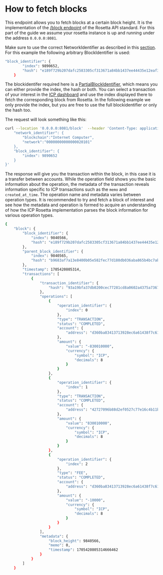 # How to fetch blocks
This endpoint allows you to fetch blocks at a certain block height.  It is the implementation of the [/block endpoint](https://www.rosetta-api.org/docs/BlockApi.html#block) of the Rosetta API standard. 
For this part of the guide we assume your rosetta instance is up and running under the address `0.0.0.0:8081`.

Make sure to use the correct NetworkIdentifier as described in this [section](/docs/developer-docs/defi/rosetta/icp_rosetta/data_api/network.md). For this example the following arbitrary BlockIdentifier is used:
```bash
"block_identifier": {
        "index": 9890652,
        "hash": "e189f729b207dafc2583305cf313671a84bb1437ee44435e12eaf3dcfbcb8fcf"
    }
```
The blockidentifer required here is a [PartialBlockIdentifier](https://www.rosetta-api.org/docs/models/PartialBlockIdentifier.html), which means you can either provide the index, the hash or both. You can select a transaction of your interest in the [ICP dashboard](https://dashboard.internetcomputer.org/transactions) and use the index displayed there to fetch the corresponding block from Rosetta. In the following example we only provide the index, but you are free to use the full blockidentifier or only the hash too.

The request will look something like this:


```bash
curl --location '0.0.0.0:8081/block'  --header 'Content-Type: application/json' --data '{
    "network_identifier": {
        "blockchain":"Internet Computer",
        "network":"00000000000000020101"
    },
    "block_identifier": {
        "index": 9890652
    }
}'
```

The response will give you the transaction within the block, in this case it is a transfer between accounts. While the operation field shows you the basic information about the operation, the metadata of the transaction reveals information specific to ICP transactions such as the `memo` and `created_at_time`. The operation name and metadata varies between operation types. It is recommended to try and fetch a block of interest and see how the metadata and operation is formed to acquire an understanding of how the ICP Rosetta implementation parses the block information for various operation types. 

```bash
{
    "block": {
        "block_identifier": {
            "index": 9840566,
            "hash": "e189f729b207dafc2583305cf313671a84bb1437ee44435e12eaf3dcfbcb8fcf"
        },
        "parent_block_identifier": {
            "index": 9840565,
            "hash": "b9683af7a13e8400b05e582fec77d180db036aba865b4bc7abc0d13ccddeb610"
        },
        "timestamp": 1705420805314,
        "transactions": [
            {
                "transaction_identifier": {
                    "hash": "93a19bfa37db0200cec77281cd8a0602a4375a7367338e7c6973f93a42e6eb5e"
                },
                "operations": [
                    {
                        "operation_identifier": {
                            "index": 0
                        },
                        "type": "TRANSACTION",
                        "status": "COMPLETED",
                        "account": {
                            "address": "d360ba83413713928ec6a61438f7c611c6c81a09b36a99462f654473f9a1a671"
                        },
                        "amount": {
                            "value": "-830010000",
                            "currency": {
                                "symbol": "ICP",
                                "decimals": 8
                            }
                        }
                    },
                    {
                        "operation_identifier": {
                            "index": 1
                        },
                        "type": "TRANSACTION",
                        "status": "COMPLETED",
                        "account": {
                            "address": "42727096b88d2ef0527c77e16c4b11b8685e623bfdd0b035b3680f36078cca06"
                        },
                        "amount": {
                            "value": "830010000",
                            "currency": {
                                "symbol": "ICP",
                                "decimals": 8
                            }
                        }
                    },
                    {
                        "operation_identifier": {
                            "index": 2
                        },
                        "type": "FEE",
                        "status": "COMPLETED",
                        "account": {
                            "address": "d360ba83413713928ec6a61438f7c611c6c81a09b36a99462f654473f9a1a671"
                        },
                        "amount": {
                            "value": "-10000",
                            "currency": {
                                "symbol": "ICP",
                                "decimals": 8
                            }
                        }
                    }
                ],
                "metadata": {
                    "block_height": 9840566,
                    "memo": 0,
                    "timestamp": 1705420805314666462
                }
            }
        ]
    }
```